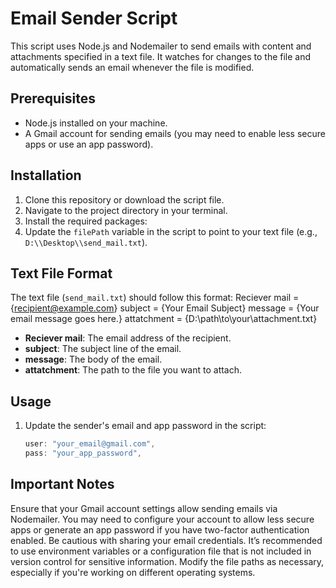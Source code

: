 # Email Sender Script

This script uses Node.js and Nodemailer to send emails with content and attachments specified in a text file. It watches for changes to the file and automatically sends an email whenever the file is modified.

## Prerequisites

- Node.js installed on your machine.
- A Gmail account for sending emails (you may need to enable less secure apps or use an app password).

## Installation

1. Clone this repository or download the script file.
2. Navigate to the project directory in your terminal.
3. Install the required packages:   
4. Update the `filePath` variable in the script to point to your text file (e.g., `D:\\Desktop\\send_mail.txt`).

## Text File Format

The text file (`send_mail.txt`) should follow this format:
Reciever mail = {recipient@example.com}
subject = {Your Email Subject}
message = {Your email message goes here.}
attatchment = {D:\path\to\your\attachment.txt}

- **Reciever mail**: The email address of the recipient.
- **subject**: The subject line of the email.
- **message**: The body of the email.
- **attatchment**: The path to the file you want to attach.

## Usage

1. Update the sender's email and app password in the script:

   ```javascript
   user: "your_email@gmail.com",
   pass: "your_app_password",
## Important Notes
Ensure that your Gmail account settings allow sending emails via Nodemailer. You may need to configure your account to allow less secure apps or generate an app password if you have two-factor authentication enabled.
Be cautious with sharing your email credentials. It’s recommended to use environment variables or a configuration file that is not included in version control for sensitive information.
Modify the file paths as necessary, especially if you're working on different operating systems.
